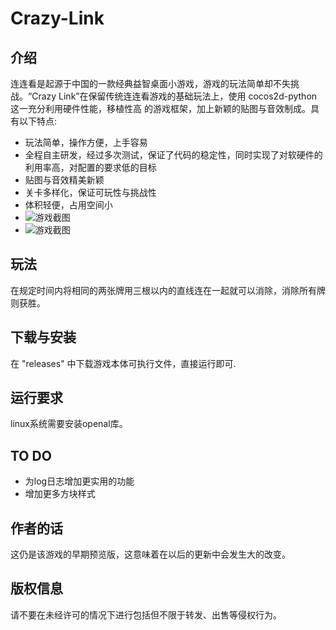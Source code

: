 # Crazy-Link
## 介绍
连连看是起源于中国的一款经典益智桌面小游戏，游戏的玩法简单却不失挑战。“Crazy Link”在保留传统连连看游戏的基础玩法上，使用 cocos2d-python这一充分利用硬件性能，移植性高
的游戏框架，加上新颖的贴图与音效制成。具有以下特点:
- 玩法简单，操作方便，上手容易
- 全程自主研发，经过多次测试，保证了代码的稳定性，同时实现了对软硬件的利用率高，对配置的要求低的目标
- 贴图与音效精美新颖
- 关卡多样化，保证可玩性与挑战性
- 体积轻便，占用空间小
- ![游戏截图](https://i.loli.net/2021/11/09/2Q169FkY5zErZIT.png)
- ![游戏截图](https://i.loli.net/2021/11/09/QuPJCaRd4esTk6m.png)

## 玩法
在规定时间内将相同的两张牌用三根以内的直线连在一起就可以消除，消除所有牌则获胜。
## 下载与安装
在 "releases" 中下载游戏本体可执行文件，直接运行即可.
## 运行要求
linux系统需要安装openal库。
## TO DO
- 为log日志增加更实用的功能
- 增加更多方块样式
## 作者的话
这仍是该游戏的早期预览版，这意味着在以后的更新中会发生大的改变。
## 版权信息
请不要在未经许可的情况下进行包括但不限于转发、出售等侵权行为。

